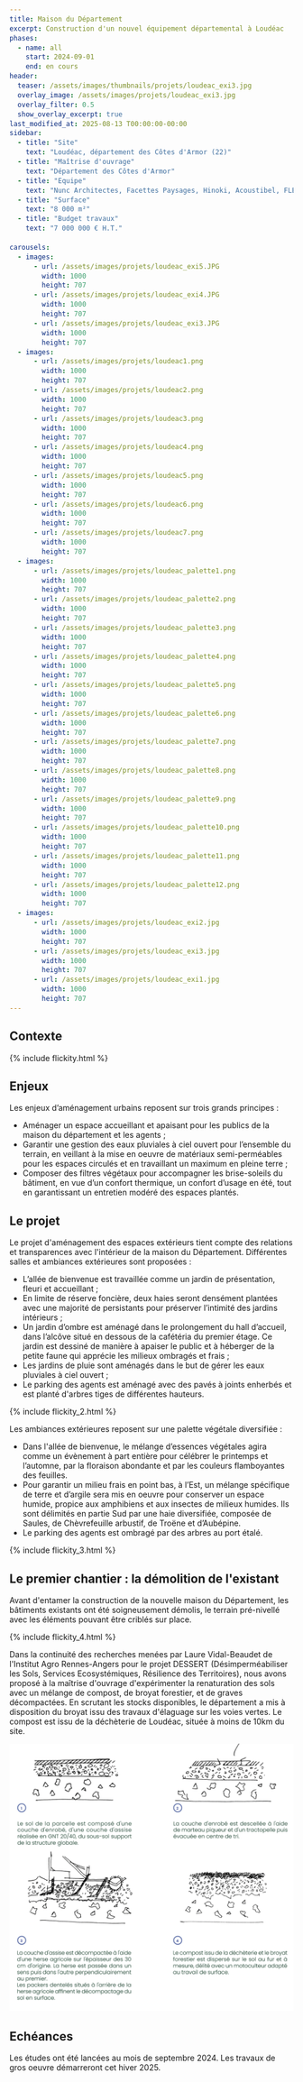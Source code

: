 ```yaml
---
title: Maison du Département
excerpt: Construction d'un nouvel équipement départemental à Loudéac
phases:
  - name: all
    start: 2024-09-01
    end: en cours
header:
  teaser: /assets/images/thumbnails/projets/loudeac_exi3.jpg
  overlay_image: /assets/images/projets/loudeac_exi3.jpg
  overlay_filter: 0.5
  show_overlay_excerpt: true
last_modified_at: 2025-08-13 T00:00:00-00:00
sidebar:
  - title: "Site"
    text: "Loudéac, département des Côtes d'Armor (22)"
  - title: "Maîtrise d'ouvrage"
    text: "Département des Côtes d'Armor"
  - title: "Equipe"
    text: "Nunc Architectes, Facettes Paysages, Hinoki, Acoustibel, FLEC"
  - title: "Surface"
    text: "8 000 m²"
  - title: "Budget travaux"
    text: "7 000 000 € H.T."

carousels:
  - images:
      - url: /assets/images/projets/loudeac_exi5.JPG
        width: 1000
        height: 707
      - url: /assets/images/projets/loudeac_exi4.JPG
        width: 1000
        height: 707
      - url: /assets/images/projets/loudeac_exi3.JPG
        width: 1000
        height: 707
  - images:
      - url: /assets/images/projets/loudeac1.png
        width: 1000
        height: 707
      - url: /assets/images/projets/loudeac2.png
        width: 1000
        height: 707
      - url: /assets/images/projets/loudeac3.png
        width: 1000
        height: 707
      - url: /assets/images/projets/loudeac4.png
        width: 1000
        height: 707
      - url: /assets/images/projets/loudeac5.png
        width: 1000
        height: 707
      - url: /assets/images/projets/loudeac6.png
        width: 1000
        height: 707
      - url: /assets/images/projets/loudeac7.png
        width: 1000
        height: 707
  - images:
      - url: /assets/images/projets/loudeac_palette1.png
        width: 1000
        height: 707
      - url: /assets/images/projets/loudeac_palette2.png
        width: 1000
        height: 707
      - url: /assets/images/projets/loudeac_palette3.png
        width: 1000
        height: 707
      - url: /assets/images/projets/loudeac_palette4.png
        width: 1000
        height: 707
      - url: /assets/images/projets/loudeac_palette5.png
        width: 1000
        height: 707
      - url: /assets/images/projets/loudeac_palette6.png
        width: 1000
        height: 707
      - url: /assets/images/projets/loudeac_palette7.png
        width: 1000
        height: 707
      - url: /assets/images/projets/loudeac_palette8.png
        width: 1000
        height: 707
      - url: /assets/images/projets/loudeac_palette9.png
        width: 1000
        height: 707
      - url: /assets/images/projets/loudeac_palette10.png
        width: 1000
        height: 707
      - url: /assets/images/projets/loudeac_palette11.png
        width: 1000
        height: 707
      - url: /assets/images/projets/loudeac_palette12.png
        width: 1000
        height: 707
  - images:
      - url: /assets/images/projets/loudeac_exi2.jpg
        width: 1000
        height: 707
      - url: /assets/images/projets/loudeac_exi3.jpg
        width: 1000
        height: 707
      - url: /assets/images/projets/loudeac_exi1.jpg
        width: 1000
        height: 707
---
```

## Contexte

{% include flickity.html %}

## Enjeux

Les enjeux d’aménagement urbains reposent sur trois grands principes :
* Aménager un espace accueillant et apaisant pour les publics de la maison du département et les agents ;
* Garantir une gestion des eaux pluviales à ciel ouvert pour l’ensemble du terrain, en veillant à la mise en oeuvre de matériaux semi-perméables pour les espaces circulés et en travaillant un maximum en pleine terre ;
* Composer des filtres végétaux pour accompagner les brise-soleils du bâtiment, en vue d’un confort thermique, un confort d’usage en été, tout en garantissant un entretien modéré des espaces plantés.

## Le projet

Le projet d'aménagement des espaces extérieurs tient compte des relations et transparences avec l'intérieur de la maison du Département. 
Différentes salles et ambiances extérieures sont proposées : 
* L’allée de bienvenue est travaillée comme un jardin de présentation, fleuri et accueillant ;
* En limite de réserve foncière, deux haies seront densément plantées avec une majorité de persistants pour préserver l’intimité des jardins intérieurs ;
* Un jardin d’ombre est aménagé dans le prolongement du hall d’accueil, dans l’alcôve situé en dessous de la cafétéria du premier étage. Ce jardin est dessiné de manière à apaiser le public et à héberger de la petite faune qui apprécie les milieux ombragés et frais ;
* Les jardins de pluie sont aménagés dans le but de gérer les eaux pluviales à ciel ouvert ;
* Le parking des agents est aménagé avec des pavés à joints enherbés et est planté d'arbres tiges de différentes hauteurs.

{% include flickity_2.html %}

Les ambiances extérieures reposent sur une palette végétale diversifiée :
* Dans l'allée de bienvenue, le mélange d’essences végétales agira comme un évènement à part entière pour célébrer le printemps et l’automne, par la floraison abondante et par les couleurs flamboyantes des feuilles.
* Pour garantir un milieu frais en point bas, à l’Est, un mélange spécifique de terre et d’argile sera mis en oeuvre pour conserver un espace humide, propice aux amphibiens et aux insectes de milieux humides.
Ils sont délimités en partie Sud par une haie diversifiée, composée de Saules, de Chèvrefeuille arbustif, de Troëne et d’Aubépine.
* Le parking des agents est ombragé par des arbres au port étalé.

{% include flickity_3.html %}

## Le premier chantier : la démolition de l'existant

Avant d'entamer la construction de la nouvelle maison du Département, les bâtiments existants ont été soigneusement démolis, le terrain pré-nivellé avec les éléments pouvant être criblés sur place.

{% include flickity_4.html %}

Dans la continuité des recherches menées par Laure Vidal-Beaudet de l'Institut Agro Rennes-Angers pour le projet DESSERT (Désimperméabiliser les Sols, Services Ecosystémiques, Résilience des Territoires), nous avons proposé à la maîtrise d'ouvrage d'expérimenter la renaturation des sols avec un mélange de compost, de broyat forestier, et de graves décompactées.
En scrutant les stocks disponibles, le département a mis à disposition du broyat issu des travaux d'élaguage sur les voies vertes. Le compost est issu de la déchèterie de Loudéac, située à moins de 10km du site.

![suite de schémas représentant le processus de renaturation des sols](/assets/images/projets/loudeac_process.png)

## Echéances

Les études ont été lancées au mois de septembre 2024. Les travaux de gros oeuvre démarreront cet hiver 2025.

